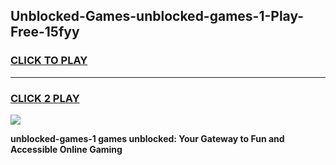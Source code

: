 
## Unblocked-Games-unblocked-games-1-Play-Free-15fyy
<h3>
<a href="https://premium76.site?title=unblocked-games-1&ref=20M">CLICK TO PLAY</a></h3>
<hr>

<h3>
<a href="https://premium76.site?title=unblocked-games-1&ref=20M">CLICK 2 PLAY</a>
  
</h3>

<a href="https://premium76.site?title=unblocked-games-1&ref=19M"><img src="https://clearcache.store/games.png"></a>


**unblocked-games-1 games unblocked: Your Gateway to Fun and Accessible Online Gaming**
